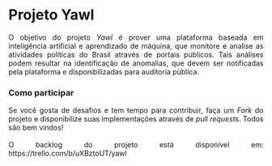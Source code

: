 <h1>Projeto Yawl</h1>

<p align="justify">
O objetivo do projeto <i>Yawl</i> é prover uma plataforma baseada em inteligência artificial e aprendizado de máquina, que monitore e analise as atividades políticas do Brasil através de portais públicos. Tais análises podem resultar na identificação de anomalias, que devem ser notificadas pela plataforma e disponibilizadas para auditoria pública.
</p>

<h3>Como participar</h3>
<p align="justify">
Se você gosta de desafios e tem tempo para contribuir, faça um <i>Fork</i> do projeto e disponibilize suas implementações através de <i>pull requests</i>. Todos são bem vindos!<br><br>
O backlog do projeto está disponível em: https://trello.com/b/uXBztoUT/yawl

</p>
